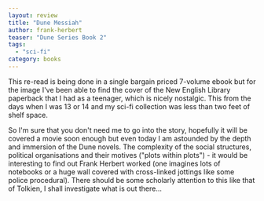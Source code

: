 ```yaml
---
layout: review
title: "Dune Messiah"
author: frank-herbert
teaser: "Dune Series Book 2"
tags:
  - "sci-fi"
category: books
---
```


This re-read is being done in a single bargain priced 7-volume ebook but for the image I've been able
to find the cover of the New English Library paperback that I had as a teenager, which is nicely
nostalgic. This from the days when I was 13 or 14 and my sci-fi collection was less than two
feet of shelf space.

So I'm sure that you don't need me to go into the story, hopefully it will be covered a movie
soon enough but even today I am astounded by the depth and immersion of the Dune novels. The 
complexity of the social structures, political organisations and their motives ("plots
within plots") - it would be interesting to find out Frank Herbert worked (one imagines
lots of notebooks or a huge wall covered with cross-linked jottings like some police
procedural). There should be some scholarly attention to this like that of Tolkien, I
shall investigate what is out there...
